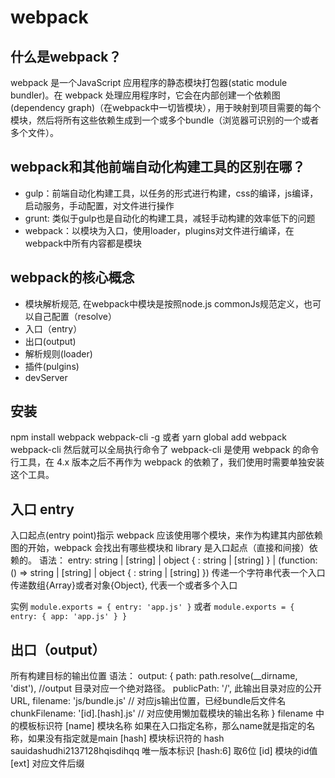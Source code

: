# webpack

## 什么是webpack？
webpack 是一个JavaScript 应用程序的静态模块打包器(static module bundler)。在 webpack 处理应用程序时，它会在内部创建一个依赖图(dependency graph)（在webpack中一切皆模块），用于映射到项目需要的每个模块，然后将所有这些依赖生成到一个或多个bundle（浏览器可识别的一个或者多个文件）。

## webpack和其他前端自动化构建工具的区别在哪？
* gulp：前端自动化构建工具，以任务的形式进行构建，css的编译，js编译，启动服务，手动配置，对文件进行操作
* grunt: 类似于gulp也是自动化的构建工具，减轻手动构建的效率低下的问题
* webpack：以模块为入口，使用loader，plugins对文件进行编译，在webpack中所有内容都是模块

## webpack的核心概念
* 模块解析规范, 在webpack中模块是按照node.js commonJs规范定义，也可以自己配置（resolve）
* 入口（entry）
* 出口(output)
* 解析规则(loader)
* 插件(pulgins)
* devServer

## 安装

npm install webpack webpack-cli -g 
或者
yarn global add webpack webpack-cli
然后就可以全局执行命令了
webpack-cli 是使用 webpack 的命令行工具，在 4.x 版本之后不再作为 webpack 的依赖了，我们使用时需要单独安装这个工具。


## 入口 entry
入口起点(entry point)指示 webpack 应该使用哪个模块，来作为构建其内部依赖图的开始，webpack 会找出有哪些模块和 library 是入口起点（直接和间接）依赖的。
语法：
entry: string | [string] | object { <key>: string | [string] } | (function: () => string | [string] | object { <key>: string | [string] })
传递一个字符串代表一个入口
传递数组{Array}或者对象{Object}, 代表一个或者多个入口

实例
`
  module.exports = {
    entry: 'app.js'
  }
`
或者
`
  module.exports = {
    entry: {
      app: 'app.js'
    }
  }
`

## 出口（output）
所有构建目标的输出位置
语法：
output: {
  path: path.resolve(__dirname, 'dist'),  //output 目录对应一个绝对路径。
  publicPath: '/', 此输出目录对应的公开 URL,
  filename: 'js/bundle.js'   // 对应js输出位置，已经bundle后文件名
  chunkFilename: '[id].[hash].js'  // 对应使用懒加载模块的输出名称
}
filename 中的模板标识符
[name]  模块名称  如果在入口指定名称，那么name就是指定的名称，如果没有指定就是main
[hash]  模块标识符的 hash   sauidashudhi2137128hqisdihqq   唯一版本标识  [hash:6]  取6位
[id]    模块的id值
[ext]   对应文件后缀










